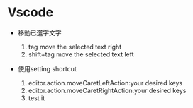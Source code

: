 # Vscode

- 移動已選字文字
  
  1. tag move the selected text right
  2. shift+tag move the selected text left 
- 使用setting shortcut
  1. editor.action.moveCaretLeftAction:your desired keys
  2. editor.action.moveCaretRightAction:your desired keys
  3. test it